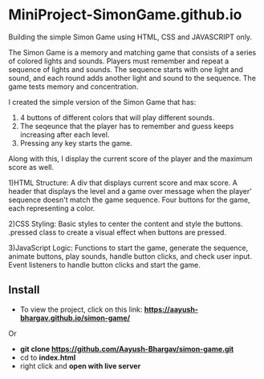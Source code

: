 # MiniProject-SimonGame.github.io
Building the simple Simon Game using HTML, CSS and JAVASCRIPT only.

The Simon Game is a memory and matching game that consists of a series of colored lights and sounds. Players must remember and repeat a sequence of lights and sounds. The sequence starts with one light and sound, and each round adds another light and sound to the sequence. The game tests memory and concentration.

I created the simple version of the Simon Game that has:
1) 4 buttons of different colors that will play different sounds.
2) The seqeunce that the player has to remember and guess keeps increasing after each level.
3) Pressing any key starts the game.

Along with this, I display the current score of the player and the maximum score as well.

1)HTML Structure:
    A div that displays current score and max score.
    A header that displays the level and a game over message when the player' sequence doesn't match the game sequence.
    Four buttons for the game, each representing a color.

2)CSS Styling:
    Basic styles to center the content and style the buttons.
    .pressed class to create a visual effect when buttons are pressed.

3)JavaScript Logic:
    Functions to start the game, generate the sequence, animate buttons, play sounds, handle button clicks, and check user input.
    Event listeners to handle button clicks and start the game.

## Install
- To view the project, click on this link: **https://aayush-bhargav.github.io/simon-game/**

Or

- **git clone https://github.com/Aayush-Bhargav/simon-game.git**
- cd to **index.html**
- right click and **open with live server**
